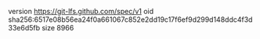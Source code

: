 version https://git-lfs.github.com/spec/v1
oid sha256:6517e08b56ea24f0a661067c852e2dd19c17f6ef9d299d148ddc4f3d33e6d5fb
size 8966
